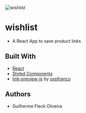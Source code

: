 ![wishlist](https://repository-images.githubusercontent.com/317880519/5991a280-34df-11eb-8326-502b95bb4744)

# wishlist

* A React App to save product links

## Built With

* [React](https://reactjs.org)
* [Styled Components](https://styled-components.com/)
* [link-preview-js](https://github.com/ospfranco/link-preview-js) by [ospfranco](https://github.com/ospfranco)

## Authors

* Guilherme Fleck Oliveira
